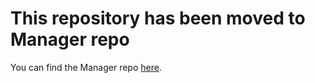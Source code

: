 # This repository has been moved to Manager repo

You can find the Manager repo [here](https://github.com/ovh/manager).
